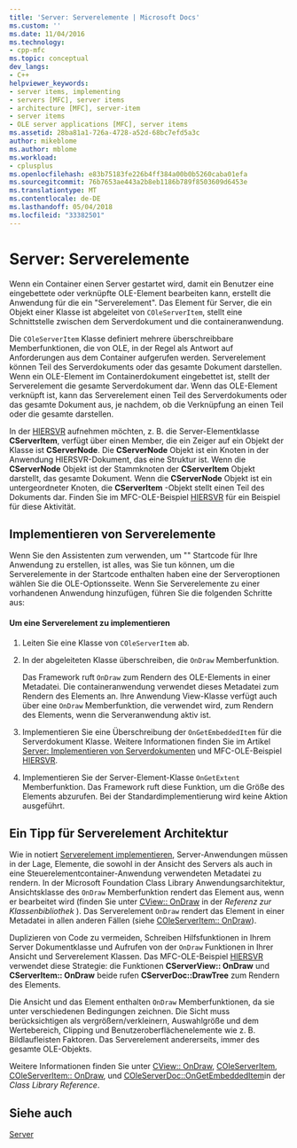 ```yaml
---
title: 'Server: Serverelemente | Microsoft Docs'
ms.custom: ''
ms.date: 11/04/2016
ms.technology:
- cpp-mfc
ms.topic: conceptual
dev_langs:
- C++
helpviewer_keywords:
- server items, implementing
- servers [MFC], server items
- architecture [MFC], server-item
- server items
- OLE server applications [MFC], server items
ms.assetid: 28ba81a1-726a-4728-a52d-68bc7efd5a3c
author: mikeblome
ms.author: mblome
ms.workload:
- cplusplus
ms.openlocfilehash: e83b75183fe226b4ff384a00b0b5260caba01efa
ms.sourcegitcommit: 76b7653ae443a2b8eb1186b789f8503609d6453e
ms.translationtype: MT
ms.contentlocale: de-DE
ms.lasthandoff: 05/04/2018
ms.locfileid: "33382501"
---
```

# <a name="servers-server-items"></a>Server: Serverelemente
Wenn ein Container einen Server gestartet wird, damit ein Benutzer eine eingebettete oder verknüpfte OLE-Element bearbeiten kann, erstellt die Anwendung für die ein "Serverelement". Das Element für Server, die ein Objekt einer Klasse ist abgeleitet von `COleServerItem`, stellt eine Schnittstelle zwischen dem Serverdokument und die containeranwendung.  
  
 Die `COleServerItem` Klasse definiert mehrere überschreibbare Memberfunktionen, die von OLE, in der Regel als Antwort auf Anforderungen aus dem Container aufgerufen werden. Serverelement können Teil des Serverdokuments oder das gesamte Dokument darstellen. Wenn ein OLE-Element im Containerdokument eingebettet ist, stellt der Serverelement die gesamte Serverdokument dar. Wenn das OLE-Element verknüpft ist, kann das Serverelement einen Teil des Serverdokuments oder das gesamte Dokument aus, je nachdem, ob die Verknüpfung an einen Teil oder die gesamte darstellen.  
  
 In der [HIERSVR](../visual-cpp-samples.md) aufnehmen möchten, z. B. die Server-Elementklasse **CServerItem**, verfügt über einen Member, die ein Zeiger auf ein Objekt der Klasse ist **CServerNode**. Die **CServerNode** Objekt ist ein Knoten in der Anwendung HIERSVR-Dokument, das eine Struktur ist. Wenn die **CServerNode** Objekt ist der Stammknoten der **CServerItem** Objekt darstellt, das gesamte Dokument. Wenn die **CServerNode** Objekt ist ein untergeordneter Knoten, die **CServerItem** -Objekt stellt einen Teil des Dokuments dar. Finden Sie im MFC-OLE-Beispiel [HIERSVR](../visual-cpp-samples.md) für ein Beispiel für diese Aktivität.  
  
##  <a name="_core_implementing_server_items"></a> Implementieren von Serverelemente  
 Wenn Sie den Assistenten zum verwenden, um "" Startcode für Ihre Anwendung zu erstellen, ist alles, was Sie tun können, um die Serverelemente in der Startcode enthalten haben eine der Serveroptionen wählen Sie die OLE-Optionsseite. Wenn Sie Serverelemente zu einer vorhandenen Anwendung hinzufügen, führen Sie die folgenden Schritte aus:  
  
#### <a name="to-implement-a-server-item"></a>Um eine Serverelement zu implementieren  
  
1.  Leiten Sie eine Klasse von `COleServerItem` ab.  
  
2.  In der abgeleiteten Klasse überschreiben, die `OnDraw` Memberfunktion.  
  
     Das Framework ruft `OnDraw` zum Rendern des OLE-Elements in einer Metadatei. Die containeranwendung verwendet dieses Metadatei zum Rendern des Elements an. Ihre Anwendung View-Klasse verfügt auch über eine `OnDraw` Memberfunktion, die verwendet wird, zum Rendern des Elements, wenn die Serveranwendung aktiv ist.  
  
3.  Implementieren Sie eine Überschreibung der `OnGetEmbeddedItem` für die Serverdokument Klasse. Weitere Informationen finden Sie im Artikel [Server: Implementieren von Serverdokumenten](../mfc/servers-implementing-server-documents.md) und MFC-OLE-Beispiel [HIERSVR](../visual-cpp-samples.md).  
  
4.  Implementieren Sie der Server-Element-Klasse `OnGetExtent` Memberfunktion. Das Framework ruft diese Funktion, um die Größe des Elements abzurufen. Bei der Standardimplementierung wird keine Aktion ausgeführt.  
  
##  <a name="_core_a_tip_for_server.2d.item_architecture"></a> Ein Tipp für Serverelement Architektur  
 Wie in notiert [Serverelement implementieren](#_core_implementing_server_items), Server-Anwendungen müssen in der Lage, Elemente, die sowohl in der Ansicht des Servers als auch in eine Steuerelementcontainer-Anwendung verwendeten Metadatei zu rendern. In der Microsoft Foundation Class Library Anwendungsarchitektur, Ansichtsklasse des `OnDraw` Memberfunktion rendert das Element aus, wenn er bearbeitet wird (finden Sie unter [CView:: OnDraw](../mfc/reference/cview-class.md#ondraw) in der *Referenz zur Klassenbibliothek* ). Das Serverelement `OnDraw` rendert das Element in einer Metadatei in allen anderen Fällen (siehe [COleServerItem:: OnDraw](../mfc/reference/coleserveritem-class.md#ondraw)).  
  
 Duplizieren von Code zu vermeiden, Schreiben Hilfsfunktionen in Ihrem Server Dokumentklasse und Aufrufen von der `OnDraw` Funktionen in Ihrer Ansicht und Serverelement Klassen. Das MFC-OLE-Beispiel [HIERSVR](../visual-cpp-samples.md) verwendet diese Strategie: die Funktionen **CServerView:: OnDraw** und **CServerItem:: OnDraw** beide rufen **CServerDoc::DrawTree**  zum Rendern des Elements.  
  
 Die Ansicht und das Element enthalten `OnDraw` Memberfunktionen, da sie unter verschiedenen Bedingungen zeichnen. Die Sicht muss berücksichtigen als vergrößern/verkleinern, Auswahlgröße und dem Wertebereich, Clipping und Benutzeroberflächenelemente wie z. B. Bildlaufleisten Faktoren. Das Serverelement andererseits, immer des gesamte OLE-Objekts.  
  
 Weitere Informationen finden Sie unter [CView:: OnDraw](../mfc/reference/cview-class.md#ondraw), [COleServerItem](../mfc/reference/coleserveritem-class.md), [COleServerItem:: OnDraw](../mfc/reference/coleserveritem-class.md#ondraw), und [COleServerDoc::OnGetEmbeddedItem](../mfc/reference/coleserverdoc-class.md#ongetembeddeditem)in der *Class Library Reference*.  
  
## <a name="see-also"></a>Siehe auch  
 [Server](../mfc/servers.md)


